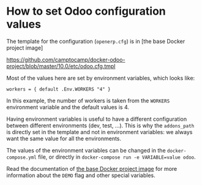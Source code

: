 <!--
This file has been generated with 'invoke project.sync'.
Do not modify. Any manual change will be lost.
Please propose your modification on
https://github.com/camptocamp/odoo-template instead.
-->
# How to set Odoo configuration values

The template for the configuration (`openerp.cfg`) is in [the base Docker project image]

https://github.com/camptocamp/docker-odoo-project/blob/master/10.0/etc/odoo.cfg.tmpl


Most of the values here are set by environment variables, which looks like:

```
workers = { default .Env.WORKERS "4" }
```

In this example, the number of workers is taken from the `WORKERS` environment
variable and the default values is 4.

Having environment variables is useful to have a different configuration
between different environments (dev, test, ...). This is why the `addons_path`
is directly set in the template and not in environment variables: we always
want the same value for all the environments.

The values of the environment variables can be changed in the
`docker-compose.yml` file, or directly in `docker-compose run -e VARIABLE=value
odoo`.

Read the documentation of [the base Docker project
image](https://github.com/camptocamp/docker-odoo-project) for more information
about the `DEMO` flag and other special variables.
